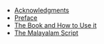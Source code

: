 * [Acknowledgments](acknowledgments.md)
* [Preface](preface.md)
* [The Book and How to Use it](usage.md)
* [The Malayalam Script](script.md)
